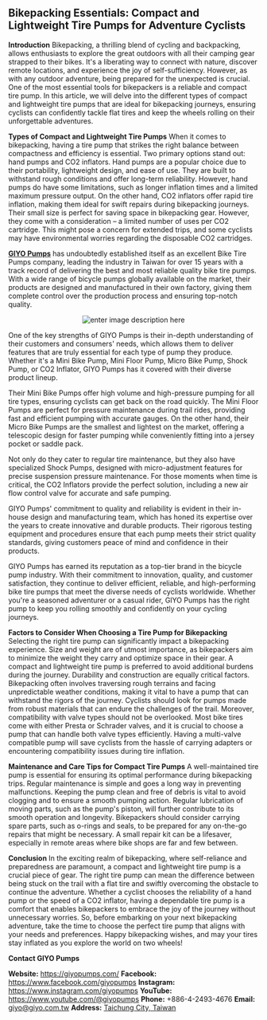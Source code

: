 ## Bikepacking Essentials: Compact and Lightweight Tire Pumps for Adventure Cyclists

**Introduction**
Bikepacking, a thrilling blend of cycling and backpacking, allows enthusiasts to explore the great outdoors with all their camping gear strapped to their bikes. It's a liberating way to connect with nature, discover remote locations, and experience the joy of self-sufficiency. However, as with any outdoor adventure, being prepared for the unexpected is crucial. One of the most essential tools for bikepackers is a reliable and compact tire pump. In this article, we will delve into the different types of compact and lightweight tire pumps that are ideal for bikepacking journeys, ensuring cyclists can confidently tackle flat tires and keep the wheels rolling on their unforgettable adventures.

**Types of Compact and Lightweight Tire Pumps**
When it comes to bikepacking, having a tire pump that strikes the right balance between compactness and efficiency is essential. Two primary options stand out: hand pumps and CO2 inflators. Hand pumps are a popular choice due to their portability, lightweight design, and ease of use. They are built to withstand rough conditions and offer long-term reliability. However, hand pumps do have some limitations, such as longer inflation times and a limited maximum pressure output. On the other hand, CO2 inflators offer rapid tire inflation, making them ideal for swift repairs during bikepacking journeys. Their small size is perfect for saving space in bikepacking gear. However, they come with a consideration – a limited number of uses per CO2 cartridge. This might pose a concern for extended trips, and some cyclists may have environmental worries regarding the disposable CO2 cartridges.

**[GIYO Pumps](https://giyopumps.com)** has undoubtedly established itself as an excellent Bike Tire Pumps company, leading the industry in Taiwan for over 15 years with a track record of delivering the best and most reliable quality bike tire pumps. With a wide range of bicycle pumps globally available on the market, their products are designed and manufactured in their own factory, giving them complete control over the production process and ensuring top-notch quality.

<center>

![enter image description here](https://blogger.googleusercontent.com/img/b/R29vZ2xl/AVvXsEgaWsXVNnFOEuakrZDfar9kUAjlO9so1F0sp0QXypkpanhRN9O53bFLPuY2X9DzfXu6byV8yZBZeW_-5ZxKLGOzX-UnuXCQeUcxdDa9fBcH9Ft2H0R9H5U3a5ShdkElceQ2ttWjFGpTrhuhvA1Y3hyufiMG2hPcFwu4kp0MsfOEyfqJDaMAfZatXvPcbv0/s1600/giyopumps.png)
  
</center>


One of the key strengths of GIYO Pumps is their in-depth understanding of their customers and consumers' needs, which allows them to deliver features that are truly essential for each type of pump they produce. Whether it's a Mini Bike Pump, Mini Floor Pump, Micro Bike Pump, Shock Pump, or CO2 Inflator, GIYO Pumps has it covered with their diverse product lineup.

Their Mini Bike Pumps offer high volume and high-pressure pumping for all tire types, ensuring cyclists can get back on the road quickly. The Mini Floor Pumps are perfect for pressure maintenance during trail rides, providing fast and efficient pumping with accurate gauges. On the other hand, their Micro Bike Pumps are the smallest and lightest on the market, offering a telescopic design for faster pumping while conveniently fitting into a jersey pocket or saddle pack.

Not only do they cater to regular tire maintenance, but they also have specialized Shock Pumps, designed with micro-adjustment features for precise suspension pressure maintenance. For those moments when time is critical, the CO2 Inflators provide the perfect solution, including a new air flow control valve for accurate and safe pumping.

GIYO Pumps' commitment to quality and reliability is evident in their in-house design and manufacturing team, which has honed its expertise over the years to create innovative and durable products. Their rigorous testing equipment and procedures ensure that each pump meets their strict quality standards, giving customers peace of mind and confidence in their products.

GIYO Pumps has earned its reputation as a top-tier brand in the bicycle pump industry. With their commitment to innovation, quality, and customer satisfaction, they continue to deliver efficient, reliable, and high-performing bike tire pumps that meet the diverse needs of cyclists worldwide. Whether you're a seasoned adventurer or a casual rider, GIYO Pumps has the right pump to keep you rolling smoothly and confidently on your cycling journeys.

**Factors to Consider When Choosing a Tire Pump for Bikepacking**
Selecting the right tire pump can significantly impact a bikepacking experience. Size and weight are of utmost importance, as bikepackers aim to minimize the weight they carry and optimize space in their gear. A compact and lightweight tire pump is preferred to avoid additional burdens during the journey. Durability and construction are equally critical factors. Bikepacking often involves traversing rough terrains and facing unpredictable weather conditions, making it vital to have a pump that can withstand the rigors of the journey. Cyclists should look for pumps made from robust materials that can endure the challenges of the trail. Moreover, compatibility with valve types should not be overlooked. Most bike tires come with either Presta or Schrader valves, and it is crucial to choose a pump that can handle both valve types efficiently. Having a multi-valve compatible pump will save cyclists from the hassle of carrying adapters or encountering compatibility issues during tire inflation.

**Maintenance and Care Tips for Compact Tire Pumps**
A well-maintained tire pump is essential for ensuring its optimal performance during bikepacking trips. Regular maintenance is simple and goes a long way in preventing malfunctions. Keeping the pump clean and free of debris is vital to avoid clogging and to ensure a smooth pumping action. Regular lubrication of moving parts, such as the pump's piston, will further contribute to its smooth operation and longevity. Bikepackers should consider carrying spare parts, such as o-rings and seals, to be prepared for any on-the-go repairs that might be necessary. A small repair kit can be a lifesaver, especially in remote areas where bike shops are far and few between.

**Conclusion**
In the exciting realm of bikepacking, where self-reliance and preparedness are paramount, a compact and lightweight tire pump is a crucial piece of gear. The right tire pump can mean the difference between being stuck on the trail with a flat tire and swiftly overcoming the obstacle to continue the adventure. Whether a cyclist chooses the reliability of a hand pump or the speed of a CO2 inflator, having a dependable tire pump is a comfort that enables bikepackers to embrace the joy of the journey without unnecessary worries. So, before embarking on your next bikepacking adventure, take the time to choose the perfect tire pump that aligns with your needs and preferences. Happy bikepacking wishes, and may your tires stay inflated as you explore the world on two wheels!

**Contact GIYO Pumps**

**Website:** https://giyopumps.com/
**Facebook:** https://www.facebook.com/giyopumps
**Instagram:** https://www.instagram.com/giyopumps
**YouTube:** https://www.youtube.com/@giyopumps
**Phone:** +886-4-2493-4676
**Email:** giyo@giyo.com.tw
**Address:** [Taichung City, Taiwan](https://goo.gl/maps/dNTQ2rx7mK7awVmi8) 
